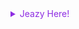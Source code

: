 <details>
  <summary style="color: #8e2de2;">Jeazy Here!</summary>

  <!--
  Jeanikt/Jeanikt is a ✨ special ✨ repository because its `README.md` (this file) appears on your GitHub profile.
  You can click the Preview link to take a look at your changes.
  -->

  <div align="center">
    <a href="https://github.com/Jeanikt">
      <img height="180em" src="https://github-readme-stats.vercel.app/api?username=Jeanikt&show_icons=true&theme=dark&include_all_commits=true&count_private=true" />
      <img height="180em" src="https://github-readme-stats.vercel.app/api/top-langs/?username=Jeanikt&layout=compact&langs_count=7&theme=dark" />
    </a>
  </div>

  <div align="center" style="display: inline_block; margin-top: 20px;">
    <img src="https://img.shields.io/badge/-C%23-%232F7AE5?style=for-the-badge&logo=csharp&logoColor=white" alt="C#" height="60" style="vertical-align: top; margin: 4px;">
    <img src="https://img.shields.io/badge/-Tailwind%20CSS-%2338B2AC?style=for-the-badge&logo=tailwind-css&logoColor=white" alt="Tailwind CSS" height="60" style="vertical-align: top; margin: 4px;">
    <img src="https://img.shields.io/badge/-Grafana-%23F46800?style=for-the-badge&logo=grafana&logoColor=white" alt="Grafana" height="60" style="vertical-align: top; margin: 4px;">
    <img src="https://img.shields.io/badge/-VoIP-%231C9E8D?style=for-the-badge&logo=voip&logoColor=white" alt="VoIP" height="60" style="vertical-align: top; margin: 4px;">
    <img src="https://img.shields.io/badge/-React-%2361DAFB?style=for-the-badge&logo=react&logoColor=white" alt="React" height="60" style="vertical-align: top; margin: 4px;">
    <img src="https://img.shields.io/badge/-Node.js-%23339933?style=for-the-badge&logo=node.js&logoColor=white" alt="Node.js" height="60" style="vertical-align: top; margin: 4px;">
    <img src="https://img.shields.io/badge/-TypeScript-%232F74C0?style=for-the-badge&logo=typescript&logoColor=white" alt="TypeScript" height="60" style="vertical-align: top; margin: 4px;">
    <img src="https://img.shields.io/badge/-JavaScript-%23F7DF1E?style=for-the-badge&logo=javascript&logoColor=white" alt="JavaScript" height="60" style="vertical-align: top; margin: 4px;">
    <img src="https://img.shields.io/badge/-PHP-%23777BB4?style=for-the-badge&logo=php&logoColor=white" alt="PHP" height="60" style="vertical-align: top; margin: 4px;">
    <img src="https://img.shields.io/badge/-Laravel-%23F4533C?style=for-the-badge&logo=laravel&logoColor=white" alt="Laravel" height="60" style="vertical-align: top; margin: 4px;">
    <img src="https://img.shields.io/badge/-SQL-%234F5B93?style=for-the-badge&logo=sql&logoColor=white" alt="SQL" height="60" style="vertical-align: top; margin: 4px;">
    <img src="https://img.shields.io/badge/-UI%2FUX-%23FF4081?style=for-the-badge&logo=uiux&logoColor=white" alt="UI/UX" height="60" style="vertical-align: top; margin: 4px;">
  </div>

  <div align="center" style="margin-top: 20px;">
    <a href="https://www.instagram.com/jewknd/?next=%2F" target="_blank">
      <img src="https://img.shields.io/badge/-Instagram-%23E4405F?style=for-the-badge&logo=instagram&logoColor=white" />
    </a>
    <a href="https://www.linkedin.com/in/referira/" target="_blank">
      <img src="https://img.shields.io/badge/-LinkedIn-%230077B5?style=for-the-badge&logo=linkedin&logoColor=white" />
    </a>
  </div>
</details>
